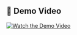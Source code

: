 ## 🎥 Demo Video

[![Watch the Demo Video](https://cdn.loom.com/sessions/thumbnails/9409c3e931664bf8a26760308fe16f83-with-play.gif)](https://www.loom.com/share/9409c3e931664bf8a26760308fe16f83?sid=29bfa952-b75a-4cec-b8d8-386daea722c6)
